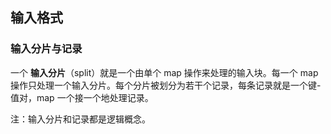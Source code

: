 ## 输入格式

### 输入分片与记录

一个 **输入分片**（split）就是一个由单个 map 操作来处理的输入块。每一个 map 操作只处理一个输入分片。每个分片被划分为若干个记录，每条记录就是一个键-值对，map 一个接一个地处理记录。

注：输入分片和记录都是逻辑概念。